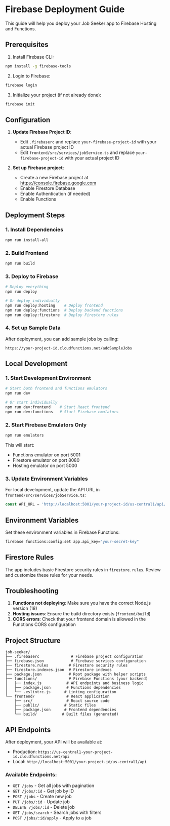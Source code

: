 # Firebase Deployment Guide

This guide will help you deploy your Job Seeker app to Firebase Hosting and Functions.

## Prerequisites

1. Install Firebase CLI:
```bash
npm install -g firebase-tools
```

2. Login to Firebase:
```bash
firebase login
```

3. Initialize your project (if not already done):
```bash
firebase init
```

## Configuration

1. **Update Firebase Project ID**: 
   - Edit `.firebaserc` and replace `your-firebase-project-id` with your actual Firebase project ID
   - Edit `frontend/src/services/jobService.ts` and replace `your-firebase-project-id` with your actual project ID

2. **Set up Firebase project**:
   - Create a new Firebase project at https://console.firebase.google.com
   - Enable Firestore Database
   - Enable Authentication (if needed)
   - Enable Functions

## Deployment Steps

### 1. Install Dependencies
```bash
npm run install-all
```

### 2. Build Frontend
```bash
npm run build
```

### 3. Deploy to Firebase
```bash
# Deploy everything
npm run deploy

# Or deploy individually
npm run deploy:hosting    # Deploy frontend
npm run deploy:functions  # Deploy backend functions
npm run deploy:firestore  # Deploy Firestore rules
```

### 4. Set up Sample Data
After deployment, you can add sample jobs by calling:
```
https://your-project-id.cloudfunctions.net/addSampleJobs
```

## Local Development

### 1. Start Development Environment
```bash
# Start both frontend and functions emulators
npm run dev

# Or start individually
npm run dev:frontend    # Start React frontend
npm run dev:functions   # Start Firebase emulators
```

### 2. Start Firebase Emulators Only
```bash
npm run emulators
```

This will start:
- Functions emulator on port 5001
- Firestore emulator on port 8080
- Hosting emulator on port 5000

### 3. Update Environment Variables
For local development, update the API URL in `frontend/src/services/jobService.ts`:
```typescript
const API_URL = 'http://localhost:5001/your-project-id/us-central1/api/jobs';
```

## Environment Variables

Set these environment variables in Firebase Functions:

```bash
firebase functions:config:set app.api_key="your-secret-key"
```

## Firestore Rules

The app includes basic Firestore security rules in `firestore.rules`. Review and customize these rules for your needs.

## Troubleshooting

1. **Functions not deploying**: Make sure you have the correct Node.js version (18)
2. **Hosting issues**: Ensure the build directory exists (`frontend/build`)
3. **CORS errors**: Check that your frontend domain is allowed in the Functions CORS configuration

## Project Structure

```
job-seeker/
├── .firebaserc              # Firebase project configuration
├── firebase.json            # Firebase services configuration  
├── firestore.rules         # Firestore security rules
├── firestore.indexes.json  # Firestore indexes
├── package.json            # Root package with helper scripts
├── functions/              # Firebase Functions (your backend)
│   ├── index.js           # API endpoints and business logic
│   ├── package.json       # Functions dependencies
│   └── .eslintrc.js      # Linting configuration
└── frontend/              # React application
    ├── src/               # React source code
    ├── public/           # Static files
    ├── package.json      # Frontend dependencies  
    └── build/           # Built files (generated)
```

## API Endpoints

After deployment, your API will be available at:
- Production: `https://us-central1-your-project-id.cloudfunctions.net/api`
- Local: `http://localhost:5001/your-project-id/us-central1/api`

### Available Endpoints:
- `GET /jobs` - Get all jobs with pagination
- `GET /jobs/:id` - Get job by ID
- `POST /jobs` - Create new job
- `PUT /jobs/:id` - Update job
- `DELETE /jobs/:id` - Delete job
- `GET /jobs/search` - Search jobs with filters
- `POST /jobs/:id/apply` - Apply to a job
